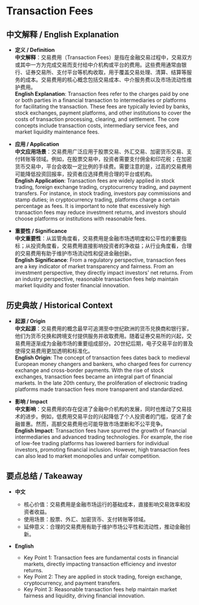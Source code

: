 # Transaction Fees

## 中文解释 / English Explanation

* **定义 / Definition**  
  **中文解释**：交易费用（Transaction Fees）是指在金融交易过程中，交易双方或其中一方为完成交易而支付给中介机构或平台的费用。这些费用通常由银行、证券交易所、支付平台等机构收取，用于覆盖交易处理、清算、结算等服务的成本。交易费用的核心概念包括交易成本、中介服务费以及市场流动性维护费用。  
  **English Explanation**: Transaction fees refer to the charges paid by one or both parties in a financial transaction to intermediaries or platforms for facilitating the transaction. These fees are typically levied by banks, stock exchanges, payment platforms, and other institutions to cover the costs of transaction processing, clearing, and settlement. The core concepts include transaction costs, intermediary service fees, and market liquidity maintenance fees.

* **应用 / Application**  
  **中文应用场景**：交易费用广泛应用于股票交易、外汇交易、加密货币交易、支付转账等领域。例如，在股票交易中，投资者需要支付佣金和印花税；在加密货币交易中，平台会收取一定比例的手续费。需要注意的是，过高的交易费用可能降低投资回报率，投资者应选择费用合理的平台或机构。  
  **English Application**: Transaction fees are widely applied in stock trading, foreign exchange trading, cryptocurrency trading, and payment transfers. For instance, in stock trading, investors pay commissions and stamp duties; in cryptocurrency trading, platforms charge a certain percentage as fees. It is important to note that excessively high transaction fees may reduce investment returns, and investors should choose platforms or institutions with reasonable fees.

* **重要性 / Significance**  
  **中文重要性**：从监管角度看，交易费用是金融市场透明度和公平性的重要指标；从投资角度看，交易费用直接影响投资者的净收益；从行业角度看，合理的交易费用有助于维护市场流动性和促进金融创新。  
  **English Significance**: From a regulatory perspective, transaction fees are a key indicator of market transparency and fairness. From an investment perspective, they directly impact investors' net returns. From an industry perspective, reasonable transaction fees help maintain market liquidity and foster financial innovation.

## 历史典故 / Historical Context

* **起源 / Origin**  
  **中文起源**：交易费用的概念最早可追溯至中世纪欧洲的货币兑换商和银行家，他们为货币兑换和跨境支付提供服务并收取费用。随着证券交易所的兴起，交易费用逐渐成为金融市场的重要组成部分。20世纪后期，电子交易平台的普及使得交易费用更加透明和标准化。  
  **English Origin**: The concept of transaction fees dates back to medieval European money changers and bankers, who charged fees for currency exchange and cross-border payments. With the rise of stock exchanges, transaction fees became an integral part of financial markets. In the late 20th century, the proliferation of electronic trading platforms made transaction fees more transparent and standardized.

* **影响 / Impact**  
  **中文影响**：交易费用的存在促进了金融中介机构的发展，同时也推动了交易技术的进步。例如，低费用交易平台的兴起降低了个人投资者的门槛，促进了金融普惠。然而，高额交易费用也可能导致市场垄断和不公平竞争。  
  **English Impact**: Transaction fees have spurred the growth of financial intermediaries and advanced trading technologies. For example, the rise of low-fee trading platforms has lowered barriers for individual investors, promoting financial inclusion. However, high transaction fees can also lead to market monopolies and unfair competition.

## 要点总结 / Takeaway

* **中文**  
  - 核心价值：交易费用是金融市场运行的基础成本，直接影响交易效率和投资者收益。  
  - 使用场景：股票、外汇、加密货币、支付转账等领域。  
  - 延伸意义：合理的交易费用有助于维护市场公平性和流动性，推动金融创新。  

* **English**  
  - Key Point 1: Transaction fees are fundamental costs in financial markets, directly impacting transaction efficiency and investor returns.  
  - Key Point 2: They are applied in stock trading, foreign exchange, cryptocurrency, and payment transfers.  
  - Key Point 3: Reasonable transaction fees help maintain market fairness and liquidity, driving financial innovation.